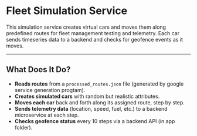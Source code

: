 # Fleet Simulation Service

This simulation service creates virtual cars and moves them along predefined routes for fleet management testing and telemetry. Each car sends timeseries data to a backend and checks for geofence events as it moves.

---

##  What Does It Do?

- **Reads routes** from a `processed_routes.json` file (generated by google service generation progtam).
- **Creates simulated cars** with random but realistic attributes.
- **Moves each car** back and forth along its assigned route, step by step.
- **Sends telemetry data** (location, speed, fuel, etc.) to a backend microservice at each step.
- **Checks geofence status** every 10 steps via a backend API (in app folder).


